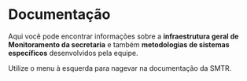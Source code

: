 # Documentação

Aqui você pode encontrar informações sobre a **infraestrutura geral de
Monitoramento da secretaria** e também **metodologias de sistemas específicos**
desenvolvidos pela equipe.

Utilize o menu à esquerda para nagevar na documentação da SMTR.
